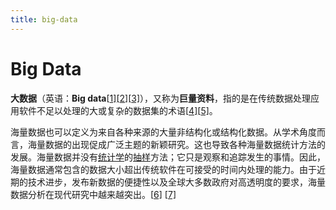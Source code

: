 ```yaml
---
title: big-data
---
```




# Big Data

**大数据**（英语：**Big data**[[1\]](https://zh.wikipedia.org/wiki/大數據#cite_note-1)[[2\]](https://zh.wikipedia.org/wiki/大數據#cite_note-2)[[3\]](https://zh.wikipedia.org/wiki/大數據#cite_note-3)），又称为**巨量资料**，指的是在传统数据处理应用软件不足以处理的大或复杂的数据集的术语[[4\]](https://zh.wikipedia.org/wiki/大數據#cite_note-4)[[5\]](https://zh.wikipedia.org/wiki/大數據#cite_note-5)。

海量数据也可以定义为来自各种来源的大量非结构化或结构化数据。从学术角度而言，海量数据的出现促成广泛主题的新颖研究。这也导致各种海量数据统计方法的发展。海量数据并没有[统计学](https://zh.wikipedia.org/wiki/統計學)的[抽样](https://zh.wikipedia.org/wiki/抽樣)方法；它只是观察和追踪发生的事情。因此，海量数据通常包含的数据大小超出传统软件在可接受的时间内处理的能力。由于近期的技术进步，发布新数据的便捷性以及全球大多数政府对高透明度的要求，海量数据分析在现代研究中越来越突出。[[6\]](https://zh.wikipedia.org/wiki/大數據#cite_note-6) [[7\]](https://zh.wikipedia.org/wiki/大數據#cite_note-7)